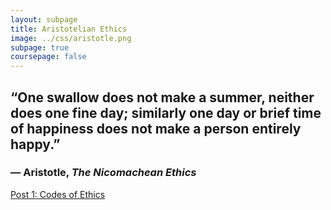 ```yaml
---
layout: subpage
title: Aristotelian Ethics
image: ../css/aristotle.png
subpage: true
coursepage: false
---
```


## “One swallow does not make a summer, neither does one fine day; similarly one day or brief time of happiness does not make a person entirely happy.”
### ― Aristotle, *The Nicomachean Ethics*

[Post 1: Codes of Ethics](post1)

